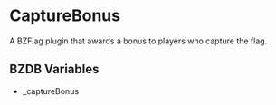 # CaptureBonus

A BZFlag plugin that awards a bonus to players who capture the flag.

## BZDB Variables

* _captureBonus

